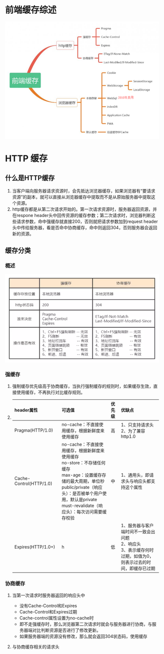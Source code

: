 

# 前端缓存综述

![1557756310618](README.assets/1557756310618.png)



# HTTP 缓存

## 什么是HTTP缓存

1. 当客户端向服务器请求资源时，会先抵达浏览器缓存，如果浏览器有“要请求资源”的副本，就可以直接从浏览器缓存中提取而不是从原始服务器中提取这个资源。
2. http缓存都是从第二次请求开始的。第一次请求资源时，服务器返回资源，并在respone header头中回传资源的缓存参数；第二次请求时，浏览器判断这些请求参数，命中强缓存就直接200，否则就把请求参数加到request header头中传给服务器，看是否命中协商缓存，命中则返回304，否则服务器会返回新的资源。

## 缓存分类

### 概述

![img](README.assets/4845448-ab0e961921da5694.webp)

### 强缓存

1. 强制缓存优先级高于协商缓存，当执行强制缓存的规则时，如果缓存生效，直接使用缓存，不再执行对比缓存规则。

2. | header属性              | 可选值                                                       | 优先级 | 优缺点 |
   | ----------------------- | ------------------------------------------------------------ | ------ | ------ |
   | Pragma(HTTP/1.0)        | no-cache：不直接使用缓存，根据新鲜度来使用缓存               | 高     | 1、只支持请求头<br />2、为了兼容http1.0 |
   | Cache-Control(HTTP/1.0) | no-cache：不直接使用缓存，根据新鲜度来使用缓存<br />no-store：不存储任何缓存<br />max-age：设置缓存存储的最大周期，单位秒<br />public/private（响应头）：是否被单个用户使用，默认是private<br />must-revalidate（响应头）：每次访问需要缓存校验 |       中 | 1、通用头，即请求头与响应头都支持这个属性 |
   | Expires(HTTP/1.0+)      | h                                                    | 低 | 1、服务器与客户端时间不一致会出问题<br />2、响应头<br />3、表示缓存何时过期，如值为0，则表示过去的时间，即缓存已过期 |

   

### 协商缓存

1. 当第一次请求时服务器返回的响应头中

   - 没有Cache-Control和Expires
   - Cache-Control和Expires过期
   - Cache-control属性设置为no-cache时
   - 即不走强缓存时，那么浏览器第二次请求时就会与服务器进行协商，与服务器端对比判断资源是否进行了修改更新。
   - 如果服务器端的资源没有修改，那么就会返回304状态码，使用缓存

2. 与协商缓存相关的请求头

   